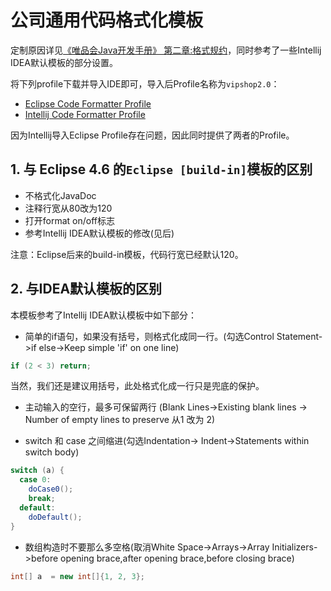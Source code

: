 # 公司通用代码格式化模板

定制原因详见[《唯品会Java开发手册》 第二章:格式规约](https://vipshop.github.io/vjtools/#/standard/chapter02)，同时参考了一些Intellij IDEA默认模板的部分设置。

将下列profile下载并导入IDE即可，导入后Profile名称为`vipshop2.0`：

* [Eclipse Code Formatter Profile](https://raw.githubusercontent.com/vipshop/vjtools/master/standard/formatter/vipshop-code-conventions.xml)
* [Intellij Code Formatter Profile](https://raw.githubusercontent.com/vipshop/vjtools/master/standard/formatter/vipshop-code-conventions-idea.xml)

因为Intellij导入Eclipse Profile存在问题，因此同时提供了两者的Profile。

## 1. 与 Eclipse 4.6 的`Eclipse [build-in]`模板的区别

* 不格式化JavaDoc
* 注释行宽从80改为120
* 打开format on/off标志
* 参考Intellij IDEA默认模板的修改(见后)


注意：Eclipse后来的build-in模板，代码行宽已经默认120。

## 2. 与IDEA默认模板的区别


本模板参考了Intellij IDEA默认模板中如下部分： 

* 简单的if语句，如果没有括号，则格式化成同一行。(勾选Control Statement->if else->Keep  simple 'if'  on one line)

```java
if (2 < 3) return;
```

当然，我们还是建议用括号，此处格式化成一行只是兜底的保护。

* 主动输入的空行，最多可保留两行 (Blank Lines->Existing blank lines -> Number of empty lines to preserve 从1 改为 2)

* switch 和 case 之间缩进(勾选Indentation-> Indent->Statements within switch body)

```java
switch (a) {
  case 0:
    doCase0();
    break;
  default:
    doDefault();    
}
```

* 数组构造时不要那么多空格(取消White Space->Arrays->Array Initializers->before opening brace,after opening brace,before closing brace)

```java
int[] a  = new int[]{1, 2, 3}; 
```
